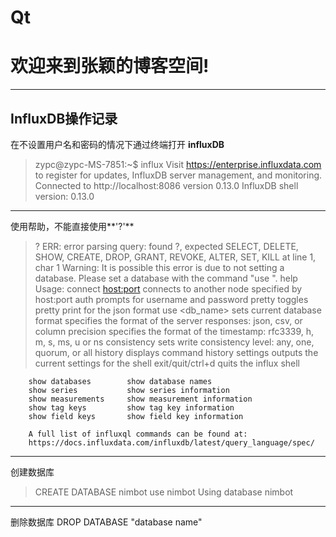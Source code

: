 # Qt
欢迎来到张颖的博客空间!
=====================

----------

InfluxDB操作记录
----------------
在不设置用户名和密码的情况下通过终端打开 **influxDB**

>zypc@zypc-MS-7851:~$ influx
>Visit https://enterprise.influxdata.com to register for updates, InfluxDB server management, and monitoring.
>Connected to http://localhost:8086 version 0.13.0
>InfluxDB shell version: 0.13.0
----------

使用帮助，不能直接使用**'?'**

> ?
ERR: error parsing query: found ?, expected SELECT, DELETE, SHOW, CREATE, DROP, GRANT, REVOKE, ALTER, SET, KILL at line 1, char 1
Warning: It is possible this error is due to not setting a database.
Please set a database with the command "use <database>".
> help
Usage:
        connect <host:port>   connects to another node specified by host:port
        auth                  prompts for username and password
        pretty                toggles pretty print for the json format
        use <db_name>         sets current database
        format <format>       specifies the format of the server responses: json, csv, or column
        precision <format>    specifies the format of the timestamp: rfc3339, h, m, s, ms, u or ns
        consistency <level>   sets write consistency level: any, one, quorum, or all
        history               displays command history
        settings              outputs the current settings for the shell
        exit/quit/ctrl+d      quits the influx shell

        show databases        show database names
        show series           show series information
        show measurements     show measurement information
        show tag keys         show tag key information
        show field keys       show field key information

        A full list of influxql commands can be found at:
        https://docs.influxdata.com/influxdb/latest/query_language/spec/

> 
----------

创建数据库
> CREATE DATABASE nimbot
> use nimbot
Using database nimbot
----------

删除数据库
DROP DATABASE "database name"

